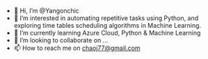- 👋 Hi, I’m @Yangonchic
- 👀 I’m interested in automating repetitive tasks using Python, and exploring time tables scheduling algorithms in Machine Learning.
- 🌱 I’m currently learning Azure Cloud, Python & Machine Learning
- 💞️ I’m looking to collaborate on ...
- 📫 How to reach me on chaoj77@gmail.com

<!---
Yangonchic/Yangonchic is a ✨ special ✨ repository because its `README.md` (this file) appears on your GitHub profile.
You can click the Preview link to take a look at your changes.
--->
